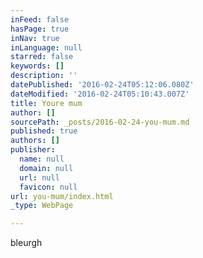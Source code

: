 ```yaml
---
inFeed: false
hasPage: true
inNav: true
inLanguage: null
starred: false
keywords: []
description: ''
datePublished: '2016-02-24T05:12:06.080Z'
dateModified: '2016-02-24T05:10:43.007Z'
title: Youre mum
author: []
sourcePath: _posts/2016-02-24-you-mum.md
published: true
authors: []
publisher:
  name: null
  domain: null
  url: null
  favicon: null
url: you-mum/index.html
_type: WebPage

---
```

bleurgh